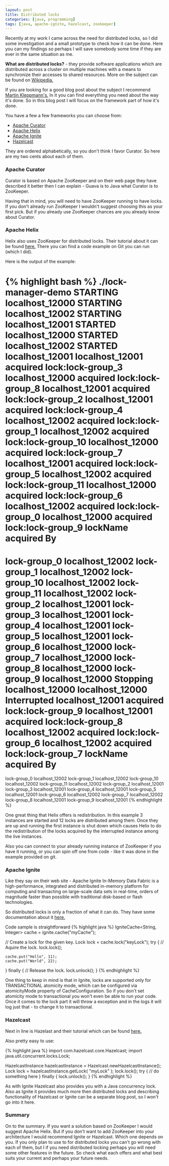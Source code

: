 ```yaml
---
layout: post
title: Distributed locks
categories: [java, programming]
tags: [java, apache-ignite, hazelcast, zookeeper]
---
```


Recently at my work I came across the need for distributed locks, so I did some investigation and a small prototype to check how it can be done. Here you can my findings so perhaps I will save somebody some time if they are ever in the same situation as me. 

__What are distributed locks?__ - they provide software applications which are distributed across a cluster on multiple machines with a means to synchronize their accesses to shared resources. More on the subject can be found on [Wikipedia.](https://en.wikipedia.org/wiki/Distributed_lock_manager)

If you are looking for a good blog post about the subject I recommend [Martin Kleppmann's.](https://martin.kleppmann.com/2016/02/08/how-to-do-distributed-locking.html) In it you can find everything you need about the way it's done. So in this blog post I will focus on the framework part of how it's done.

You have a few a few frameworks you can choose from:
*  [Apache Curator](http://curator.apache.org/)
*  [Apache Helix](http://helix.apache.org/)
*  [Apache Ignite](https://ignite.apache.org/)
*  [Hazelcast](https://hazelcast.com/)

They are ordered alphabetically, so you don't think I favor Curator. So here are my two cents about each of them.

### Apache Curator

Curator is based on Apache ZooKeeper and on their web page they have described it better then I can explain - Guava is to Java what Curator is to ZooKeeper. 

Having that in mind, you will need to have ZooKeeper running to have locks. If you don't already run ZooKeeper I wouldn't suggest choosing this as your first pick. But if you already use ZooKeeper chances are you already know about Curator.

### Apache Helix
Helix also uses ZooKeeper for distributed locks. Their tutorial about it can be found [here.](http://helix.apache.org/0.6.2-incubating-docs/recipes/lock_manager.html) There you can find a code example on Git you can run (which I did). 

Here is the output of the example:

{% highlight bash %} 
./lock-manager-demo
STARTING localhost_12000
STARTING localhost_12002
STARTING localhost_12001
STARTED localhost_12000
STARTED localhost_12002
STARTED localhost_12001
localhost_12001 acquired lock:lock-group_3
localhost_12000 acquired lock:lock-group_8
localhost_12001 acquired lock:lock-group_2
localhost_12001 acquired lock:lock-group_4
localhost_12002 acquired lock:lock-group_1
localhost_12002 acquired lock:lock-group_10
localhost_12000 acquired lock:lock-group_7
localhost_12001 acquired lock:lock-group_5
localhost_12002 acquired lock:lock-group_11
localhost_12000 acquired lock:lock-group_6
localhost_12002 acquired lock:lock-group_0
localhost_12000 acquired lock:lock-group_9
lockName    acquired By
======================================
lock-group_0    localhost_12002
lock-group_1    localhost_12002
lock-group_10    localhost_12002
lock-group_11    localhost_12002
lock-group_2    localhost_12001
lock-group_3    localhost_12001
lock-group_4    localhost_12001
lock-group_5    localhost_12001
lock-group_6    localhost_12000
lock-group_7    localhost_12000
lock-group_8    localhost_12000
lock-group_9    localhost_12000
Stopping localhost_12000
localhost_12000 Interrupted
localhost_12001 acquired lock:lock-group_9
localhost_12001 acquired lock:lock-group_8
localhost_12002 acquired lock:lock-group_6
localhost_12002 acquired lock:lock-group_7
lockName    acquired By
======================================
lock-group_0    localhost_12002
lock-group_1    localhost_12002
lock-group_10    localhost_12002
lock-group_11    localhost_12002
lock-group_2    localhost_12001
lock-group_3    localhost_12001
lock-group_4    localhost_12001
lock-group_5    localhost_12001
lock-group_6    localhost_12002
lock-group_7    localhost_12002
lock-group_8    localhost_12001
lock-group_9    localhost_12001
{% endhighlight %}

One great thing that Helix offers is redistribution. In this example 3 instances are started and 12 locks are distributed among them. Once they are up and running the first instance is shut down which causes Helix to do the redistribution of the locks acquired by the interrupted instance among the live instances. 

Also you can connect to your already running instance of ZooKeeper if you have it running, or you can spin off one from code - like it was done in the example provided on git.

### Apache Ignite

Like they say on their web site - Apache Ignite In-Memory Data Fabric is a high-performance, integrated and distributed in-memory platform for computing and transacting on large-scale data sets in real-time, orders of magnitude faster than possible with traditional disk-based or flash technologies. 

So distributed locks is only a fraction of what it can do. They have some documentation about it [here.](http://apacheignite.gridgain.org/docs/distributed-locks)

Code sample is straightforward
{% highlight java %}
IgniteCache<String, Integer> cache = ignite.cache("myCache");

// Create a lock for the given key.
Lock lock = cache.lock("keyLock");
try {
  	// Aquire the lock.
    lock.lock();
  
    cache.put("Hello", 11);
    cache.put("World", 22);
}
finally {
  	// Release the lock.
    lock.unlock();
}
{% endhighlight %}

One thing to keep in mind is that in Ignite, locks are supported only for TRANSACTIONAL atomicity mode, which can be configured via atomicityMode property of CacheConfiguration. So if you don't set atomicity mode to transactional you won't even be able to run your code. Once it comes to the lock part it will throw a exception and in the logs it will log just that - to change it to transactional. 


### Hazelcast

Next in line is Hazelast and their tutorial which can be found [here.](http://docs.hazelcast.org/docs/3.5/manual/html/lock.html)

Also pretty easy to use:

{% highlight java %}
import com.hazelcast.core.Hazelcast;
import java.util.concurrent.locks.Lock;

HazelcastInstance hazelcastInstance = Hazelcast.newHazelcastInstance();
Lock lock = hazelcastInstance.getLock( "myLock" );
lock.lock();
try {
  // do something here
} finally {
  lock.unlock();
}
{% endhighlight %}

As with Ignite Hazelcast also provides you with a Java concurrency lock. Also as Ignite it provides much more then distributed locks and describing functionality of Hazelcast or Ignite can be a separate blog post, so I won't go into it here.

### Summary

On to the summary. If you want a solution based on ZooKeeper I would suggest Apache Helix. But if you don't want to add ZooKeeper into your architecture I would recommend Ignite or Hazelcast. Which one depends on you. If you only plan to use to for distributed locks you can't go wrong with each of them, but I if you need distributed locking perhaps you will need some other features in the future. So check what each offers and what best suits your current and perhaps your future needs. 